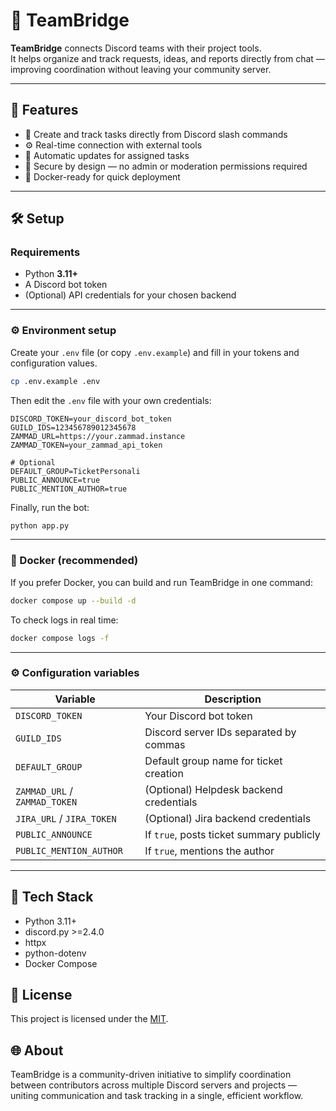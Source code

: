 
# 🧩 TeamBridge

**TeamBridge** connects Discord teams with their project tools.  
It helps organize and track requests, ideas, and reports directly from chat — improving coordination without leaving your community server.

---

## 🚀 Features
- 🧵 Create and track tasks directly from Discord slash commands  
- ⚙️ Real-time connection with external tools  
- 🔄 Automatic updates for assigned tasks  
- 🔐 Secure by design — no admin or moderation permissions required  
- 🐳 Docker-ready for quick deployment  

---

## 🛠️ Setup

### Requirements
- Python **3.11+**
- A Discord bot token  
- (Optional) API credentials for your chosen backend

---

### ⚙️ Environment setup

Create your `.env` file (or copy `.env.example`) and fill in your tokens and configuration values.

```bash
cp .env.example .env
```
Then edit the `.env` file with your own credentials:
```
DISCORD_TOKEN=your_discord_bot_token
GUILD_IDS=123456789012345678
ZAMMAD_URL=https://your.zammad.instance
ZAMMAD_TOKEN=your_zammad_api_token

# Optional
DEFAULT_GROUP=TicketPersonali
PUBLIC_ANNOUNCE=true
PUBLIC_MENTION_AUTHOR=true
```
Finally, run the bot:
``` bash
python app.py
```
---
### 🐳 Docker (recommended)

If you prefer Docker, you can build and run TeamBridge in one command:
``` bash
docker compose up --build -d
```

To check logs in real time:
``` bash
docker compose logs -f
```
---
### ⚙️ Configuration variables
| Variable                      | Description                              |
| ----------------------------- | ---------------------------------------- |
| `DISCORD_TOKEN`               | Your Discord bot token                   |
| `GUILD_IDS`                   | Discord server IDs separated by commas   |
| `DEFAULT_GROUP`               | Default group name for ticket creation   |
| `ZAMMAD_URL` / `ZAMMAD_TOKEN` | (Optional) Helpdesk backend credentials  |
| `JIRA_URL` / `JIRA_TOKEN`     | (Optional) Jira backend credentials      |
| `PUBLIC_ANNOUNCE`             | If `true`, posts ticket summary publicly |
| `PUBLIC_MENTION_AUTHOR`       | If `true`, mentions the author           |

---

## 🧱 Tech Stack

* Python 3.11+
* discord.py >=2.4.0
* httpx
* python-dotenv
* Docker Compose

## 🪪 License

This project is licensed under the [MIT](LICENSE).

## 🌐 About

TeamBridge is a community-driven initiative to simplify coordination between contributors across multiple Discord servers and projects — uniting communication and task tracking in a single, efficient workflow.
